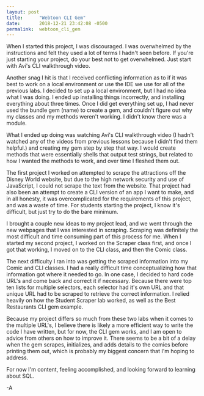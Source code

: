 ```yaml
---
layout: post
title:      "Webtoon CLI Gem"
date:       2018-12-21 23:42:08 -0500
permalink:  webtoon_cli_gem
---
```


When I started this project, I was discouraged. I was overwhelmed by the instructions and felt they used a lot of terms I hadn't seen before. If you're just starting your project, do your best not to get overwhelmed. Just start with Avi's CLI walkthrough video.

Another snag I hit is that I received conflicting information as to if it was best to work on a local environment or use the IDE we use for all of the previous labs. I decided to set up a local environment, but I had no idea what I was doing. I ended up installing things incorrectly, and installing everything about three times. Once I did get everything set up, I had never used the bundle gem (name) to create a gem, and couldn't figure out why my classes and my methods weren't working. I didn't know there was a module. 

What I ended up doing was watching Avi's CLI walkthrough video (I hadn't watched any of the videos from previous lessons because I didn't find them helpful.) and creating my gem step by step that way. I would create methods that were essentially shells that output test strings, but related to how I wanted the methods to work, and over time I fleshed them out. 

The first project I worked on attempted to scrape the attractions off the Disney World website, but due to the high network security and use of JavaScript, I could not scrape the text from the website. That project had also been an attempt to create a CLI version of an app I want to make, and in all honesty, it was overcomplicated for the requirements of this project, and was a waste of time. For students starting the project, I know it's difficult, but just try to do the bare minimum. 

I brought a couple new ideas to my project lead, and we went through the new webpages that I was interested in scraping. Scraping was definitely the most difficult and time consuming part of this process for me. When I started my second project, I worked on the Scraper class first, and once I got that working, I moved on to the CLI class, and then the Comic class. 

The next difficulty I ran into was getting the scraped information into my Comic and CLI classes. I had a really difficult time conceptualizing how that information got where it needed to go. In one case, I decided to hard code URL's and come back and correct it if necessary. Because there were top ten lists for multiple selectors, each selector had it's own URL and that unique URL had to be scraped to retrieve the correct information. I relied heavily on how the Student Scraper lab worked, as well as the Best Restaurants CLI gem example.  

Because my project differs so much from these two labs when it comes to the multiple URL's, I believe there is likely a more efficient way to write the code I have written, but for now, the CLI gem works, and I am open to advice from others on how to improve it. There seems to be a bit of a delay when the gem scrapes, initializes, and adds details to the comics before printing them out, which is probably my biggest concern that I'm hoping to address.

For now I'm content, feeling accomplished, and looking forward to learning about SQL. 

-A

